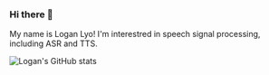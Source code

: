 ### Hi there 👋
My name is Logan Lyo! I'm interestred in speech signal processing, including ASR and TTS. 


![Logan's GitHub stats](https://github-readme-stats.vercel.app/api?username=LoganLiu66&theme=shadow_green&show_icons=true)
<!--
**LoganLiu66/LoganLiu66** is a ✨ _special_ ✨ repository because its `README.md` (this file) appears on your GitHub profile.

Here are some ideas to get you started:

- 🔭 I’m currently working on ...
- 🌱 I’m currently learning ...
- 👯 I’m looking to collaborate on ...
- 🤔 I’m looking for help with ...
- 💬 Ask me about ...
- 📫 How to reach me: ...
- 😄 Pronouns: ...
- ⚡ Fun fact: ...
-->
